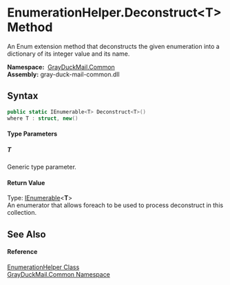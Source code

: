 EnumerationHelper.Deconstruct&lt;T> Method
==========================================
An Enum extension method that deconstructs the given enumeration into a dictionary of its integer value and its name.

  **Namespace:**  [GrayDuckMail.Common][1]  
  **Assembly:** gray-duck-mail-common.dll

Syntax
------

```csharp
public static IEnumerable<T> Deconstruct<T>()
where T : struct, new()

```

#### Type Parameters

##### *T*
Generic type parameter.

#### Return Value
Type: [IEnumerable][2]&lt;**T**>  
 An enumerator that allows foreach to be used to process deconstruct in this collection. 

See Also
--------

#### Reference
[EnumerationHelper Class][3]  
[GrayDuckMail.Common Namespace][1]  

[1]: ../README.md
[2]: https://docs.microsoft.com/dotnet/api/system.collections.generic.ienumerable-1
[3]: README.md